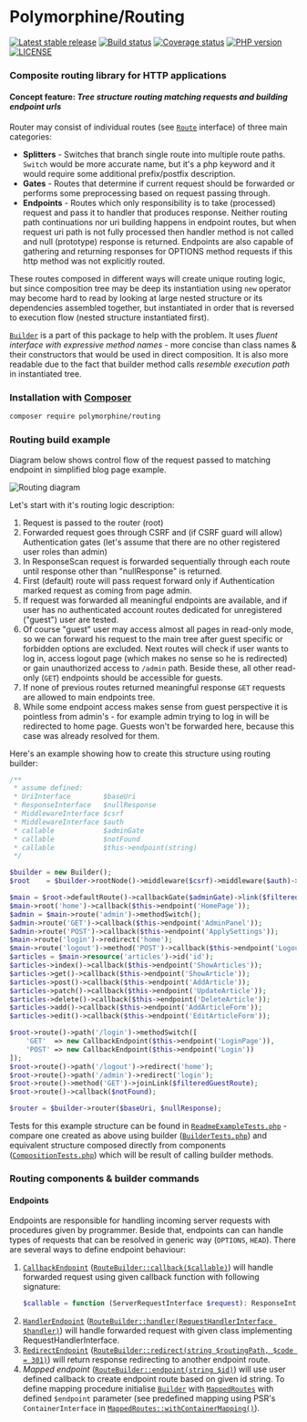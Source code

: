 # Polymorphine/Routing
[![Latest stable release](https://poser.pugx.org/polymorphine/routing/version)](https://packagist.org/packages/polymorphine/routing)
[![Build status](https://github.com/polymorphine/routing/workflows/build/badge.svg)](https://github.com/polymorphine/routing/actions)
[![Coverage status](https://coveralls.io/repos/github/polymorphine/routing/badge.svg?branch=develop)](https://coveralls.io/github/polymorphine/routing?branch=develop)
[![PHP version](https://img.shields.io/packagist/php-v/polymorphine/routing.svg)](https://packagist.org/packages/polymorphine/routing)
[![LICENSE](https://img.shields.io/github/license/polymorphine/routing.svg?color=blue)](LICENSE)
### Composite routing library for HTTP applications

#### Concept feature: *Tree structure routing matching requests and building endpoint urls*
Router may consist of individual routes (see [`Route`](src/Route.php) interface) of
three main categories:
* **Splitters** - Switches that branch single route into multiple route paths.
  `Switch` would be more accurate name, but it's a php keyword and it would require
  some additional prefix/postfix description.
* **Gates** - Routes that determine if current request should be forwarded or performs
  some preprocessing based on request passing through.
* **Endpoints** - Routes which only responsibility is to take (processed) request and
  pass it to handler that produces response. Neither routing path continuations nor uri
  building happens in endpoint routes, but when request uri path is not fully processed
  then handler method is not called and null (prototype) response is returned.
  Endpoints are also capable of gathering and returning responses for OPTIONS method
  requests if this http method was not explicitly routed.

These routes composed in different ways will create unique routing logic, but since
composition tree may be deep its instantiation using `new` operator may become
hard to read by looking at large nested structure or its dependencies assembled
together, but instantiated in order that is reversed to execution flow (nested
structure instantiated first).

[`Builder`](src/Builder.php) is a part of this package to help with
the problem. It uses _fluent interface with expressive method names_ - more concise than
class names & their constructors that would be used in direct composition.
It is also more readable due to the fact that builder method calls _resemble execution
path_ in instantiated tree.

### Installation with [Composer](https://getcomposer.org/)
```bash
composer require polymorphine/routing
```

### Routing build example
Diagram below shows control flow of the request passed to matching endpoint in simplified blog page example.

![Routing diagram](https://user-images.githubusercontent.com/9908030/48569332-aeb2e980-e901-11e8-810e-4e447df49ce6.png)

Let's start with it's routing logic description:
1. Request is passed to the router (root)
2. Forwarded request goes through CSRF and (if CSRF guard will allow) Authentication gates (let's assume that
   there are no other registered user roles than admin)
3. In ResponseScan request is forwarded sequentially through each route until response other than "nullResponse"
   is returned.
4. First (default) route will pass request forward only if Authentication marked request as coming from
   page admin.
5. If request was forwarded all meaningful endpoints are available, and if user has no authenticated account
   routes dedicated for unregistered ("guest") user are tested.
6. Of course "guest" user may access almost all pages in read-only mode, so we can forward
   his request to the main tree after guest specific or forbidden options are excluded.
   Next routes will check if user wants to log in, access logout page (which makes no sense so he is redirected)
   or gain unauthorized access to `/admin` path. Beside these, all other read-only (`GET`) endpoints should be
   accessible for guests.
7. If none of previous routes returned meaningful response `GET` requests are allowed to main endpoints tree.
8. While some endpoint access makes sense from guest perspective it is pointless from admin's - for example admin
   trying to log in will be redirected to home page. Guests won't be forwarded here, because this case was
   already resolved for them.

Here's an example showing how to create this structure using routing builder:
```php
/**
 * assume defined:
 * UriInterface        $baseUri
 * ResponseInterface   $nullResponse
 * MiddlewareInterface $csrf
 * MiddlewareInterface $auth
 * callable            $adminGate
 * callable            $notFound
 * callable            $this->endpoint(string)
 */

$builder = new Builder();
$root    = $builder->rootNode()->middleware($csrf)->middleware($auth)->responseScan();

$main = $root->defaultRoute()->callbackGate($adminGate)->link($filteredGuestRoute)->pathSwitch();
$main->root('home')->callback($this->endpoint('HomePage'));
$admin = $main->route('admin')->methodSwitch();
$admin->route('GET')->callback($this->endpoint('AdminPanel'));
$admin->route('POST')->callback($this->endpoint('ApplySettings'));
$main->route('login')->redirect('home');
$main->route('logout')->method('POST')->callback($this->endpoint('Logout'));
$articles = $main->resource('articles')->id('id');
$articles->index()->callback($this->endpoint('ShowArticles'));
$articles->get()->callback($this->endpoint('ShowArticle'));
$articles->post()->callback($this->endpoint('AddArticle'));
$articles->patch()->callback($this->endpoint('UpdateArticle'));
$articles->delete()->callback($this->endpoint('DeleteArticle'));
$articles->add()->callback($this->endpoint('AddArticleForm'));
$articles->edit()->callback($this->endpoint('EditArticleForm'));

$root->route()->path('/login')->methodSwitch([
    'GET'  => new CallbackEndpoint($this->endpoint('LoginPage')),
    'POST' => new CallbackEndpoint($this->endpoint('Login'))
]);
$root->route()->path('/logout')->redirect('home');
$root->route()->path('/admin')->redirect('login');
$root->route()->method('GET')->joinLink($filteredGuestRoute);
$root->route()->callback($notFound);

$router = $builder->router($baseUri, $nullResponse);
```
Tests for this example structure can be found in [`ReadmeExampleTests.php`](tests/ReadmeExampleTest.php) - compare one
created as above using builder ([`BuilderTests.php`](tests/ReadmeExampleTest/BuilderTest.php)) and
equivalent structure composed directly from components ([`CompositionTests.php`](tests/ReadmeExampleTest/CompositionTest.php))
which will be result of calling builder methods.
 
### Routing components & builder commands

#### Endpoints

Endpoints are responsible for handling incoming server requests with procedures given by programmer.
Beside that, endpoints can can handle types of requests that can be resolved in generic way (`OPTIONS`, `HEAD`).
There are several ways to define endpoint behaviour:

1. [`CallbackEndpoint`](src/Route/Endpoint/CallbackEndpoint.php) ([`RouteBuilder::callback($callable)`](src/Builder/Node/RouteNode.php#L47))
  will handle forwarded request using given callback function with following signature:
    ```php
    $callable = function (ServerRequestInterface $request): ResponseInterface { ... }
    ```
2. [`HandlerEndpoint`](src/Route/Endpoint/HandlerEndpoint.php) ([`RouteBuilder::handler(RequestHandlerInterface $handler)`](src/Builder/Node/RouteNode.php#L59))
  will handle forwarded request with given class implementing RequestHandlerInterface.
3. [`RedirectEndpoint`](src/Route/Endpoint/RedirectEndpoint.php) ([`RouteBuilder::redirect(string $routingPath, $code = 301)`](src/Builder/Node/RouteNode.php#L84))
  will return response redirecting to another endpoint route.
4. _Mapped endpoint_ ([`RouteBuilder::endpoint(string $id)`](src/Builder/Node/RouteNode.php#L104))
  will use user defined callback to create endpoint route based on given id string. To define mapping
  procedure initialise [`Builder`](src/Builder.php) with [`MappedRoutes`](src/Builder/MappedRoutes.php)
  with defined `$endpoint` parameter (see predefined mapping using PSR's `ContainerInterface` in
  [`MappedRoutes::withContainerMapping()`](src/Builder/MappedRoutes.php#L56)).

